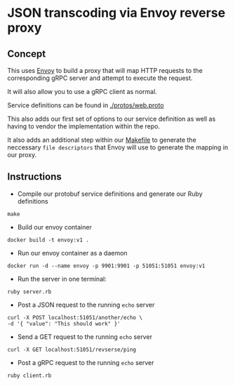 # JSON transcoding via Envoy reverse proxy

## Concept

This uses [Envoy](https://www.envoyproxy.io/) to build a proxy that will map HTTP requests 
to the corresponding gRPC server and attempt to execute the request.

It will also allow you to use a gRPC client as normal.

Service definitions can be found in [./protos/web.proto](./protos/web.proto)

This also adds our first set of options to our service definition as well as having
to vendor the implementation within the repo.

It also adds an additional step within our [Makefile](./Makefile) to generate the
neccessary `file descriptors` that Envoy will use to generate the mapping in our proxy.


## Instructions

* Compile our protobuf service definitions and generate our Ruby definitions

```shell
make
```

* Build our envoy container

```shell
docker build -t envoy:v1 . 
```

* Run our envoy container as a daemon

```shell
docker run -d --name envoy -p 9901:9901 -p 51051:51051 envoy:v1
```

* Run the server in one terminal:

```shell
ruby server.rb
```

* Post a JSON request to the running `echo` server

```shell
curl -X POST localhost:51051/another/echo \
-d '{ "value": "This should work" }'
```

* Send a GET request to the running `echo` server

```shell
curl -X GET localhost:51051/revserse/ping 
```

* Post a gRPC request to the running `echo` server

```shell
ruby client.rb
```
